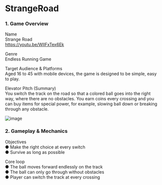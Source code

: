 # StrangeRoad
### 1. Game Overview
Name  
Strange Road   
https://youtu.be/WllFxTex6Ek  

Genre   
Endless Running Game

Target Audience & Platforms  
Aged 16 to 45 with mobile devices, the game is designed to be simple, easy to play.

Elevator Pitch (Summary)  
You switch the track on the road so that a colored ball goes into the right way, where there are no obstacles. You earn coins every crossing and you can buy items for special power, for example, slowing ball down or breaking through any obstacle.

![image](https://github.com/johnnyko28/StrangeRoad/blob/master/StrangeRoad.png)

### 2. Gameplay & Mechanics
Objectives  
●	Make the right choice at every switch  
●	Survive as long as possible


Core loop  
●	The ball moves forward endlessly on the track  
●	The ball can only go through without obstacles  
●	Player can switch the track at every crossing
